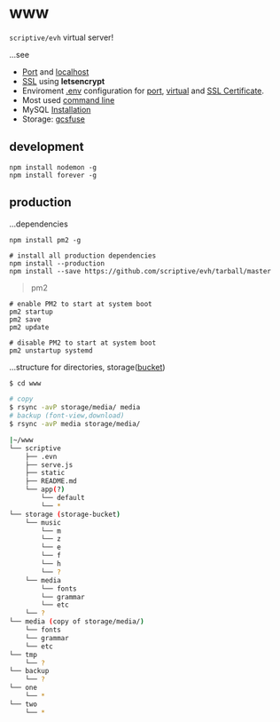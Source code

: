# www

`scriptive/evh` virtual server!

...see

- [Port](host.md#local) and [localhost](host.md#port)
- [SSL](ssl.md#enviroment) using **letsencrypt**
- Enviroment [.env](env.md#enviroment) configuration for [port](env.md#port), [virtual](env.md#virtual) and [SSL Certificate](env.md#ssl-certificate).
- Most used [command line](ssh.md#ssh)
- MySQL [Installation](mysql.md#installation)
- Storage: [gcsfuse](gcsfuse.md#gcsfuse)

## development

```shell
npm install nodemon -g
npm install forever -g
```

## production

...dependencies

```shell
npm install pm2 -g

# install all production dependencies
npm install --production
npm install --save https://github.com/scriptive/evh/tarball/master
```

> pm2

```shell
# enable PM2 to start at system boot
pm2 startup
pm2 save
pm2 update

# disable PM2 to start at system boot
pm2 unstartup systemd
```

...structure for directories, storage([bucket](gcsfuse.md#gcsfuse))

```bash
$ cd www

# copy
$ rsync -avP storage/media/ media
# backup (font-view,download)
$ rsync -avP media storage/media/

|~/www
└── scriptive
    ├── .evn
    ├── serve.js
    ├── static
    ├── README.md
    └── app(?)
        └── default
        └── *
└── storage (storage-bucket)
    └── music
        └── m
        └── z
        └── e
        └── f
        └── h
        └── ?
    └── media
        └── fonts
        └── grammar
        └── etc
    └── ?
└── media (copy of storage/media/)
    └── fonts
    └── grammar
    └── etc
└── tmp
    └── ?
└── backup
    └── ?
└── one
    └── *
└── two
    └── *
